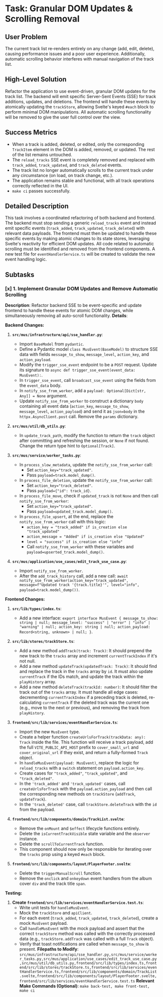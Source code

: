 # Task: Granular DOM Updates & Scrolling Removal

## User Problem
The current track list re-renders entirely on any change (add, edit, delete), causing performance issues and a poor user experience. Additionally, automatic scrolling behavior interferes with manual navigation of the track list.

## High-Level Solution
Refactor the application to use event-driven, granular DOM updates for the track list. The backend will emit specific Server-Sent Events (SSE) for track additions, updates, and deletions. The frontend will handle these events by atomically updating the `trackStore`, allowing Svelte's keyed `#each` block to perform minimal DOM manipulations. All automatic scrolling functionality will be removed to give the user full control over the view.

## Success Metrics
- When a track is added, deleted, or edited, only the corresponding `TrackItem` element in the DOM is added, removed, or updated. The rest of the list remains untouched.
- The `reload_tracks` SSE event is completely removed and replaced with `track_added`, `track_updated`, and `track_deleted` events.
- The track list no longer automatically scrolls to the current track under any circumstance (on load, on track change, etc.).
- The application remains stable and functional, with all track operations correctly reflected in the UI.
- `make ci` passes successfully.

## Detailed Description
This task involves a coordinated refactoring of both backend and frontend. The backend must stop sending a generic `reload_tracks` event and instead emit specific events (`track_added`, `track_updated`, `track_deleted`) with relevant data payloads. The frontend must then be updated to handle these specific events by making atomic changes to its state stores, leveraging Svelte's reactivity for efficient DOM updates. All code related to automatic scrolling must be identified and removed from the frontend components. A new test file for `eventHandlerService.ts` will be created to validate the new event handling logic.

## Subtasks

### [x] 1. Implement Granular DOM Updates and Remove Automatic Scrolling
**Description**: Refactor backend SSE to be event-specific and update frontend to handle these events for atomic DOM changes, while simultaneously removing all auto-scroll functionality.
**Details**:

**Backend Changes:**

1.  **`src/mus/infrastructure/api/sse_handler.py`**:
    *   Import `BaseModel` from `pydantic`.
    *   Define a Pydantic model `class MusEvent(BaseModel)` to structure SSE data with fields `message_to_show`, `message_level`, `action_key`, and `action_payload`.
    *   Modify the `trigger_sse_event` endpoint to be a `POST` request. Update its signature to `async def trigger_sse_event(event_data: MusEvent):`.
    *   In `trigger_sse_event`, call `broadcast_sse_event` using the fields from the `event_data` body.
    *   In `notify_sse_from_worker`, add a `payload: Optional[Dict[str, Any]] = None` argument.
    *   Update `notify_sse_from_worker` to construct a dictionary `body` containing all event data (`action_key`, `message_to_show`, `message_level`, `action_payload`) and send it as `json=body` in the `httpx.AsyncClient.post` call. Remove the `params` dictionary.

2.  **`src/mus/util/db_utils.py`**:
    *   In `update_track_path`, modify the function to return the `track` object after committing and refreshing the session, or `None` if not found. Change the return type hint to `Optional[Track]`.

3.  **`src/mus/service/worker_tasks.py`**:
    *   In `process_slow_metadata`, update the `notify_sse_from_worker` call:
        *   Set `action_key="track_updated"`.
        *   Pass `payload=track.model_dump()`.
    *   In `process_file_deletion`, update the `notify_sse_from_worker` call:
        *   Set `action_key="track_deleted"`.
        *   Pass `payload={"id": track_id}`.
    *   In `process_file_move`, check if `updated_track` is not `None` and then call `notify_sse_from_worker`:
        *   Set `action_key="track_updated"`.
        *   Pass `payload=updated_track.model_dump()`.
    *   In `process_file_upsert`, at the end, replace the `notify_sse_from_worker` call with this logic:
        *   `action_key = "track_added" if is_creation else "track_updated"`
        *   `action_message = "Added" if is_creation else "Updated"`
        *   `level = "success" if is_creation else "info"`
        *   Call `notify_sse_from_worker` with these variables and `payload=upserted_track.model_dump()`.

4.  **`src/mus/application/use_cases/edit_track_use_case.py`**:
    *   Import `notify_sse_from_worker`.
    *   After the `add_track_history` call, add a new call: `await notify_sse_from_worker(action_key="track_updated", message=f"Updated track '{track.title}'", level="info", payload=track.model_dump())`.

**Frontend Changes:**

1.  **`src/lib/types/index.ts`**:
    *   Add a new interface: `export interface MusEvent { message_to_show: string | null; message_level: "success" | "error" | "info" | "warning" | null; action_key: string | null; action_payload: Record<string, unknown> | null; }`.

2.  **`src/lib/stores/trackStore.ts`**:
    *   Add a new method `addTrack(track: Track)`: It should prepend the new track to the `tracks` array and increment `currentTrackIndex` if it's not null.
    *   Add a new method `updateTrack(updatedTrack: Track)`: It should find and replace the track in the `tracks` array by `id`. It must also update `currentTrack` if the IDs match, and update the track within the `playHistory` array.
    *   Add a new method `deleteTrack(trackId: number)`: It should filter the track out of the `tracks` array. It must handle all edge cases: decrementing `currentTrackIndex` if a preceding track is deleted, re-calculating `currentTrack` if the deleted track was the current one (e.g., move to the next or previous), and removing the track from `playHistory`.

3.  **`frontend/src/lib/services/eventHandlerService.ts`**:
    *   Import the new `MusEvent` type.
    *   Create a helper function `createUrlsForTrack(trackData: any): Track` inside the file. This function will receive a track payload, add the full `VITE_PUBLIC_API_HOST` prefix to `cover_small_url` and `cover_original_url` if they exist, and return a fully-formed `Track` object.
    *   In `handleMusEvent(payload: MusEvent)`, replace the logic for `reload_tracks` with a `switch` statement on `payload.action_key`.
    *   Create cases for `"track_added"`, `"track_updated"`, and `"track_deleted"`.
    *   In the `'track_added'` and `'track_updated'` cases, call `createUrlsForTrack` with the `payload.action_payload` and then call the corresponding new methods on `trackStore` (`addTrack`, `updateTrack`).
    *   In the `'track_deleted'` case, call `trackStore.deleteTrack` with the `id` from the payload.

4.  **`frontend/src/lib/components/domain/TrackList.svelte`**:
    *   Remove the `onMount` and `$effect` lifecycle functions entirely.
    *   Delete the `isCurrentTrackVisible` state variable and the `observer` instance.
    *   Delete the `scrollToCurrentTrack` function.
    *   This component should now only be responsible for iterating over the `tracks` prop using a keyed `#each` block.

5.  **`frontend/src/lib/components/layout/PlayerFooter.svelte`**:
    *   Delete the `triggerManualScroll` function.
    *   Remove the `onclick` and `onkeydown` event handlers from the album cover `div` and the track title `span`.

**Testing:**
1.  **Create `frontend/src/lib/services/eventHandlerService.test.ts`**:
    *   Write unit tests for `handleMusEvent`.
    *   Mock the `trackStore` and `apiClient`.
    *   For each event (`track_added`, `track_updated`, `track_deleted`), create a mock `MusEvent` payload.
    *   Call `handleMusEvent` with the mock payload and assert that the correct `trackStore` method was called with the correctly processed data (e.g., `trackStore.addTrack` was called with a full `Track` object).
    *   Verify that toast notifications are called when `message_to_show` is present.
**Filepaths to Modify**: `src/mus/infrastructure/api/sse_handler.py,src/mus/service/worker_tasks.py,src/mus/application/use_cases/edit_track_use_case.py,src/mus/util/db_utils.py,frontend/src/lib/types/index.ts,frontend/src/lib/stores/trackStore.ts,frontend/src/lib/services/eventHandlerService.ts,frontend/src/lib/components/domain/TrackList.svelte,frontend/src/lib/components/layout/PlayerFooter.svelte,frontend/src/lib/services/eventHandlerService.test.ts`
**Relevant Make Commands (Optional)**: `make back-test, make front-test, make ci`
